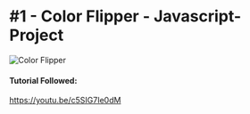 # #1 - Color Flipper - Javascript-Project

![Color Flipper](https://j.gifs.com/2xY17P.gif)

</hr>

#### Tutorial Followed: 
<a href='https://youtu.be/c5SIG7Ie0dM'>https://youtu.be/c5SIG7Ie0dM</a>



